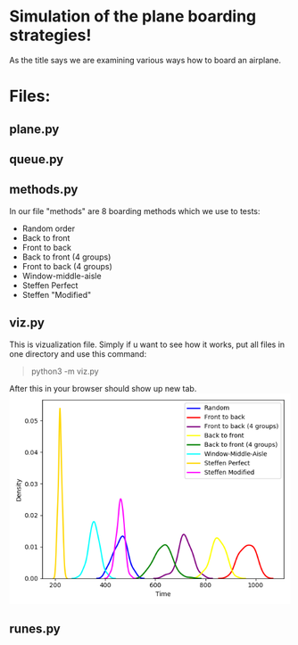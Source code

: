 #  Simulation of the plane boarding strategies!

As the title says we are examining various ways how to board an airplane. 

# Files:

## plane.py
## queue.py
## methods.py

In our file "methods" are 8 boarding methods which we use to tests:

 - Random order
 - Back to front
 - Front to back
 - Back to front (4 groups)
 - Front to back (4 groups)
 - Window-middle-aisle
 - Steffen Perfect
 - Steffen "Modified"

## viz.py
This is vizualization file. Simply if u want to see how it works, put all files in one directory and use this command:
>python3  -m  viz.py

After this in your browser should show up new tab.
![](MainPlot.png)
## runes.py
